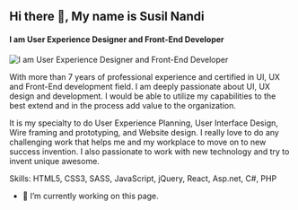 ## Hi there 👋, My name is Susil Nandi
#### I am User Experience Designer and Front-End Developer
![I am User Experience Designer and Front-End Developer](https://arturssmirnovs.github.io/github-profile-readme-generator/images/banner.png)

With more than 7 years of professional experience and certified in UI, UX and Front-End development field. I am deeply passionate about UI, UX design and development. I would be able to utilize my capabilities to the best extend and in the process add value to the organization.

It is my specialty to do User Experience Planning, User Interface Design, Wire framing and prototyping, and Website design. I really love to do any challenging work that helps me and my workplace to move on to new success invention. I also passionate to work with new technology and try to invent unique awesome.

Skills: HTML5, CSS3, SASS, JavaScript, jQuery, React, Asp.net, C#, PHP

- 🔭 I’m currently working on this page. 




